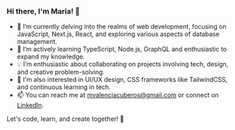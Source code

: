 ### Hi there, I'm Maria! 👋



- 🔭 I’m currently delving into the realms of web development, focusing on JavaScript, Next.js, React, and exploring various aspects of database management.
- 🌱 I’m actively learning TypeScript, Node.js, GraphQL and enthusiastic to expand my knowledge.
- 💡 I’m enthusiastic about collaborating on projects involving tech, design, and creative problem-solving.
- 👀 I'm also interested in UI/UX design, CSS frameworks like TailwindCSS, and continuous learning in tech.
- 📫 You can reach me at [mvalenciacuberos@gmail.com](mailto:mvalenciacuberos@gmail.com) or connect on [LinkedIn](https://www.linkedin.com/in/maria-valencia-cuberos/).

Let's code, learn, and create together! 🚀
